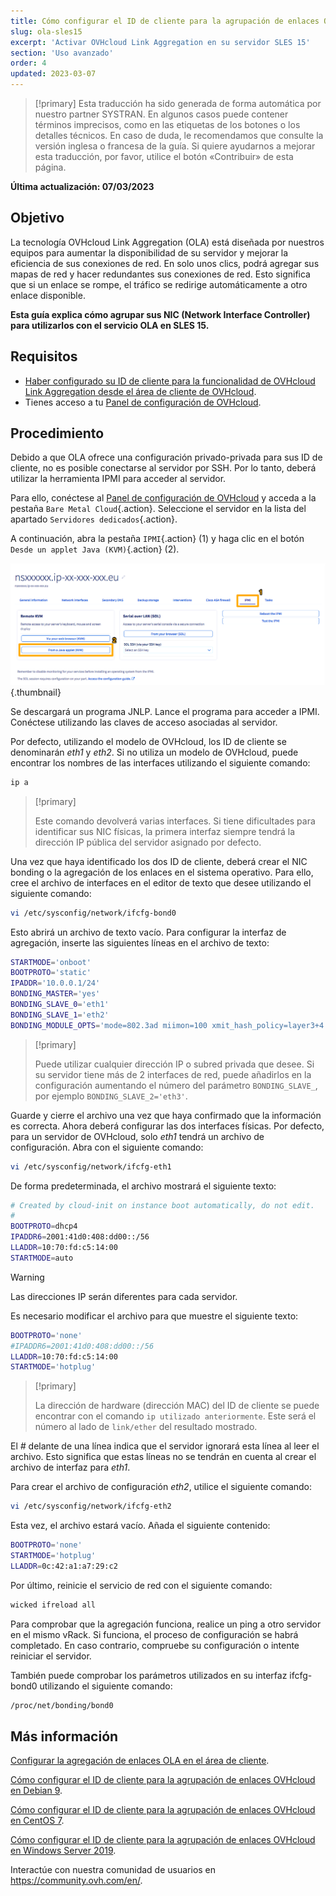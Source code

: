 ```yaml
---
title: Cómo configurar el ID de cliente para la agrupación de enlaces OVHcloud en SLES 15
slug: ola-sles15
excerpt: 'Activar OVHcloud Link Aggregation en su servidor SLES 15'
section: 'Uso avanzado'
order: 4
updated: 2023-03-07
---
```


> [!primary]
> Esta traducción ha sido generada de forma automática por nuestro partner SYSTRAN. En algunos casos puede contener términos imprecisos, como en las etiquetas de los botones o los detalles técnicos. En caso de duda, le recomendamos que consulte la versión inglesa o francesa de la guía. Si quiere ayudarnos a mejorar esta traducción, por favor, utilice el botón «Contribuir» de esta página.
> 

**Última actualización: 07/03/2023**

## Objetivo

La tecnología OVHcloud Link Aggregation (OLA) está diseñada por nuestros equipos para aumentar la disponibilidad de su servidor y mejorar la eficiencia de sus conexiones de red. En solo unos clics, podrá agregar sus mapas de red y hacer redundantes sus conexiones de red. Esto significa que si un enlace se rompe, el tráfico se redirige automáticamente a otro enlace disponible.

**Esta guía explica cómo agrupar sus NIC (Network Interface Controller) para utilizarlos con el servicio OLA en SLES 15.**

## Requisitos

- [Haber configurado su ID de cliente para la funcionalidad de OVHcloud Link Aggregation desde el área de cliente de OVHcloud](https://docs.ovh.com/us/es/dedicated/ola-manager/).
- Tienes acceso a tu [Panel de configuración de OVHcloud](https://ca.ovh.com/auth/?action=gotomanager&from=https://www.ovh.com/world/&ovhSubsidiary=ws).

## Procedimiento

Debido a que OLA ofrece una configuración privado-privada para sus ID de cliente, no es posible conectarse al servidor por SSH. Por lo tanto, deberá utilizar la herramienta IPMI para acceder al servidor.

Para ello, conéctese al [Panel de configuración de OVHcloud](https://ca.ovh.com/auth/?action=gotomanager&from=https://www.ovh.com/world/&ovhSubsidiary=ws) y acceda a la pestaña `Bare Metal Cloud`{.action}. Seleccione el servidor en la lista del apartado `Servidores dedicados`{.action}.

A continuación, abra la pestaña `IPMI`{.action} (1) y haga clic en el botón `Desde un applet Java (KVM)`{.action} (2).

![remote kvm](images/remote_kvm2022.png){.thumbnail}

Se descargará un programa JNLP. Lance el programa para acceder a IPMI. Conéctese utilizando las claves de acceso asociadas al servidor.

Por defecto, utilizando el modelo de OVHcloud, los ID de cliente se denominarán *eth1* y *eth2*. Si no utiliza un modelo de OVHcloud, puede encontrar los nombres de las interfaces utilizando el siguiente comando:

```bash
ip a
```

> [!primary]
>
> Este comando devolverá varias interfaces. Si tiene dificultades para identificar sus NIC físicas, la primera interfaz siempre tendrá la dirección IP pública del servidor asignado por defecto.
>

Una vez que haya identificado los dos ID de cliente, deberá crear el NIC bonding o la agregación de los enlaces en el sistema operativo. Para ello, cree el archivo de interfaces en el editor de texto que desee utilizando el siguiente comando:

```bash
vi /etc/sysconfig/network/ifcfg-bond0
```

Esto abrirá un archivo de texto vacío. Para configurar la interfaz de agregación, inserte las siguientes líneas en el archivo de texto:

```bash
STARTMODE='onboot'
BOOTPROTO='static'
IPADDR='10.0.0.1/24'
BONDING_MASTER='yes'
BONDING_SLAVE_0='eth1'
BONDING_SLAVE_1='eth2'
BONDING_MODULE_OPTS='mode=802.3ad miimon=100 xmit_hash_policy=layer3+4'
```

> [!primary]
>
> Puede utilizar cualquier dirección IP o subred privada que desee.
> Si su servidor tiene más de 2 interfaces de red, puede añadirlos en la configuración aumentando el número del parámetro `BONDING_SLAVE_`, por ejemplo `BONDING_SLAVE_2='eth3'`.
>

Guarde y cierre el archivo una vez que haya confirmado que la información es correcta.  Ahora deberá configurar las dos interfaces físicas. Por defecto, para un servidor de OVHcloud, solo *eth1* tendrá un archivo de configuración. Abra con el siguiente comando:

```bash
vi /etc/sysconfig/network/ifcfg-eth1
```

De forma predeterminada, el archivo mostrará el siguiente texto:

```bash
# Created by cloud-init on instance boot automatically, do not edit.
#
BOOTPROTO=dhcp4
IPADDR6=2001:41d0:408:dd00::/56
LLADDR=10:70:fd:c5:14:00
STARTMODE=auto
```

> [!warning]
>
> Las direcciones IP serán diferentes para cada servidor.
>

Es necesario modificar el archivo para que muestre el siguiente texto:

```bash
BOOTPROTO='none'
#IPADDR6=2001:41d0:408:dd00::/56
LLADDR=10:70:fd:c5:14:00
STARTMODE='hotplug'
```

> [!primary]
>
> La dirección de hardware (dirección MAC) del ID de cliente se puede encontrar con el comando `ip utilizado anteriormente`. Este será el número al lado de `link/ether` del resultado mostrado.
>

El *#* delante de una línea indica que el servidor ignorará esta línea al leer el archivo. Esto significa que estas líneas no se tendrán en cuenta al crear el archivo de interfaz para *eth1*.

Para crear el archivo de configuración *eth2*, utilice el siguiente comando:

```bash
vi /etc/sysconfig/network/ifcfg-eth2
```

Esta vez, el archivo estará vacío. Añada el siguiente contenido:

```bash
BOOTPROTO='none'
STARTMODE='hotplug'
LLADDR=0c:42:a1:a7:29:c2
```

Por último, reinicie el servicio de red con el siguiente comando:

```bash
wicked ifreload all
```

Para comprobar que la agregación funciona, realice un ping a otro servidor en el mismo vRack. Si funciona, el proceso de configuración se habrá completado. En caso contrario, compruebe su configuración o intente reiniciar el servidor.

También puede comprobar los parámetros utilizados en su interfaz ifcfg-bond0 utilizando el siguiente comando:

```bash
/proc/net/bonding/bond0
```

## Más información

[Configurar la agregación de enlaces OLA en el área de cliente](https://docs.ovh.com/us/es/dedicated/ola-manager/).

[Cómo configurar el ID de cliente para la agrupación de enlaces OVHcloud en Debian 9](https://docs.ovh.com/us/es/dedicated/ola-debian9/).

[Cómo configurar el ID de cliente para la agrupación de enlaces OVHcloud en CentOS 7](https://docs.ovh.com/us/es/dedicated/ola-centos7/).

[Cómo configurar el ID de cliente para la agrupación de enlaces OVHcloud en Windows Server 2019](https://docs.ovh.com/us/es/dedicated/ola-w2k19/).

Interactúe con nuestra comunidad de usuarios en <https://community.ovh.com/en/>.
